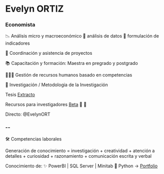 # Evelyn ORTIZ
### Economista



📉  Análisis micro y macroeconómico         🧾 análisis de datos         📍 formulación de indicadores

📏 Coordinación y asistencia de proyectos

📚  Capacitación y formación: Maestra en pregrado y postgrado

🧑‍🤝‍🧑 Gestión de recursos humanos basado en competencias

📝 Investigación / Metodologia de la Investigación   

Tesis  [Extracto](https://github.com/EvelynOr/EvelynOr/tree/main/Tesis)

Recursos para investigadores [Beta](https://sites.google.com/view/ie-ad-beta?usp=sharing) 🎊 🌟

Directo: @EvelynORT

### --

🛠️ Competencias laborales 

   Generación de conocimiento = investigación + creatividad + atención a detalles + curiosidad + razonamiento + comunicación escrita y verbal  
 
   Conocimiento de:  ✨ PowerBI   |  SQL Server  |   Minitab      🐍 Python  →    [Portfolio](https://github.com/EvelynOr/4.Portafolio)
   
 
